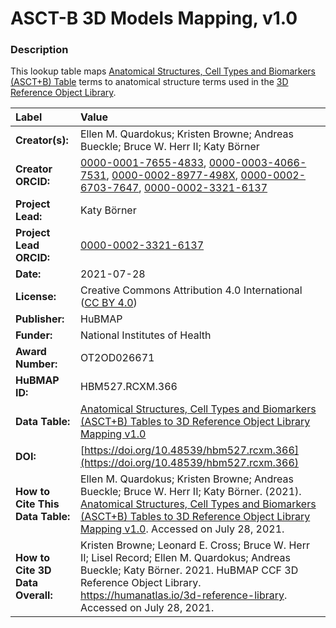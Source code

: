 # ASCT-B 3D Models Mapping, v1.0

### Description
This lookup table maps [Anatomical Structures, Cell Types and Biomarkers (ASCT+B) Table](https://humanatlas.io/asctb-tables) terms to anatomical structure terms used in the [3D Reference Object Library](https://humanatlas.io/3d-reference-library).

| Label | Value |
| :------------- |:-------------|
| **Creator(s):** | Ellen M. Quardokus; Kristen Browne; Andreas Bueckle; Bruce W. Herr II; Katy Börner |
| **Creator ORCID:** | [0000-0001-7655-4833](https://orcid.org/0000-0001-7655-4833), [0000-0003-4066-7531](https://orcid.org/0000-0003-4066-7531), [0000-0002-8977-498X](https://orcid.org/0000-0002-8977-498X), [0000-0002-6703-7647](https://orcid.org/0000-0002-6703-7647), [0000-0002-3321-6137](https://orcid.org/0000-0002-3321-6137) |
| **Project Lead:** | Katy B&ouml;rner |
| **Project Lead ORCID:** | [0000-0002-3321-6137](https://orcid.org/0000-0002-3321-6137) |
| **Date:** | 2021-07-28 |
| **License:** | Creative Commons Attribution 4.0 International ([CC BY 4.0](https://creativecommons.org/licenses/by/4.0/)) |
| **Publisher:** | HuBMAP |
| **Funder:** | National Institutes of Health |
| **Award Number:** | OT2OD026671 |
| **HuBMAP ID:** | HBM527.RCXM.366 |
| **Data Table:** | [Anatomical Structures, Cell Types and Biomarkers (ASCT+B) Tables to 3D Reference Object Library Mapping v1.0](https://cdn.humanatlas.io/hra-releases/v1.0/models/ASCT-B_3D_Models_Mapping.csv) |
| **DOI:** | [https://doi.org/10.48539/hbm527.rcxm.366](https://doi.org/10.48539/hbm527.rcxm.366) |
| **How to Cite This Data Table:** | Ellen M. Quardokus; Kristen Browne; Andreas Bueckle; Bruce W. Herr II; Katy Börner. (2021). [Anatomical Structures, Cell Types and Biomarkers (ASCT+B) Tables to 3D Reference Object Library Mapping v1.0](https://doi.org/10.48539/hbm527.rcxm.366).  Accessed on July 28, 2021. |
| **How to Cite 3D Data Overall:** | Kristen Browne; Leonard E. Cross; Bruce W. Herr II; Lisel Record; Ellen M. Quardokus; Andreas Bueckle; Katy B&ouml;rner. 2021. HuBMAP CCF 3D Reference Object Library. https://humanatlas.io/3d-reference-library. Accessed on July 28, 2021. |

